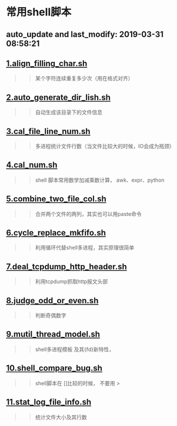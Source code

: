 

常用shell脚本
====
auto_update and last_modify: 2019-03-31 08:58:21
-------
## [1.align_filling_char.sh](https://github.com/lotluck/shell/blob/master/shell_script/align_filling_char.sh)
>>  某个字符连续重复多少次（用在格式对齐）
## [2.auto_generate_dir_lish.sh](https://github.com/lotluck/shell/blob/master/shell_script/auto_generate_dir_lish.sh)
>> 自动生成该目录下的文件信息
## [3.cal_file_line_num.sh](https://github.com/lotluck/shell/blob/master/shell_script/cal_file_line_num.sh)
>> 多进程统计文件行数（当文件比较大的时候，IO会成为瓶颈）
## [4.cal_num.sh](https://github.com/lotluck/shell/blob/master/shell_script/cal_num.sh)
>> shell 脚本常用数学加减乘数计算， awk、expr、python
## [5.combine_two_file_col.sh](https://github.com/lotluck/shell/blob/master/shell_script/combine_two_file_col.sh)
>> 合并两个文件的两列，其实也可以用paste命令
## [6.cycle_replace_mkfifo.sh](https://github.com/lotluck/shell/blob/master/shell_script/cycle_replace_mkfifo.sh)
>> 利用循环代替shell多进程，其实原理很简单
## [7.deal_tcpdump_http_header.sh](https://github.com/lotluck/shell/blob/master/shell_script/deal_tcpdump_http_header.sh)
>> 利用tcpdump抓取http报文头部
## [8.judge_odd_or_even.sh](https://github.com/lotluck/shell/blob/master/shell_script/judge_odd_or_even.sh)
>> 判断奇偶数字
## [9.mutil_thread_model.sh](https://github.com/lotluck/shell/blob/master/shell_script/mutil_thread_model.sh)
>> shell多进程模板 及其{fd}新特性，
## [10.shell_compare_bug.sh](https://github.com/lotluck/shell/blob/master/shell_script/shell_compare_bug.sh)
>>  shell脚本在 []比较的时候， 不要用 > 
## [11.stat_log_file_info.sh](https://github.com/lotluck/shell/blob/master/shell_script/stat_log_file_info.sh)
>> 统计文件大小及其行数




